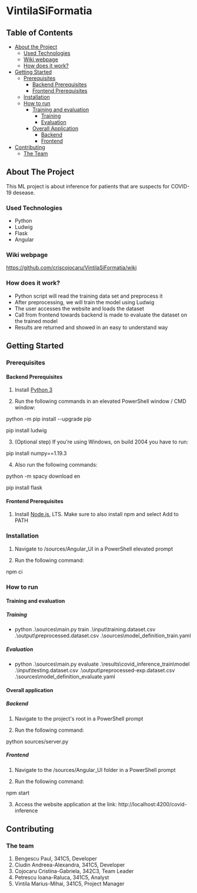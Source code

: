 # VintilaSiFormatia

## Table of Contents

- [About the Project](#about-the-project)
  - [Used Technologies](#used-technologies)
  - [Wiki webpage](#wiki-webpage)
  - [How does it work?](#how-does-it-work)
- [Getting Started](#getting-started)
  - [Prerequisites](#prerequisites)
    - [Backend Prerequisites](#backend-prerequisites)
    - [Frontend Prerequisites](#frontend-prerequisites)
  - [Installation](#installation)
  - [How to run](#how-to-run)
    - [Training and evaluation](#training-and-evaluation)
      - [Training](#training)
      - [Evaluation](#evaluation)
    - [Overall Application](#overall-application)
      - [Backend](#backend)
      - [Frontend](#frontend)
- [Contributing](#contributing)
  - [The Team](#the-team)

## About The Project

This ML project is about inference for patients that are suspects for COVID-19 desease.

### Used Technologies

 * Python
 * Ludwig
 * Flask
 * Angular

### Wiki webpage
https://github.com/criscojocaru/VintilaSiFormatia/wiki

### How does it work?
 * Python script will read the training data set and preprocess it
 * After preprocessing, we will train the model using Ludwig
 * The user accesses the website and loads the dataset
 * Call from frontend towards backend is made to evaluate the dataset on the trained model
 * Results are returned and showed in an easy to understand way

## Getting Started

### Prerequisites

#### Backend Prerequisites

1. Install [Python 3](https://www.python.org/downloads/)

2. Run the following commands in an elevated PowerShell window / CMD window:

python -m pip install --upgrade pip

pip install ludwig

3. (Optional step) If you're using Windows, on build 2004 you have to run:

pip install numpy==1.19.3

4. Also run the following commands:

python -m spacy download en

pip install flask

#### Frontend Prerequisites

1. Install [Node.js](https://nodejs.org/en/), LTS. Make sure to also install npm and select Add to PATH

### Installation

1. Navigate to /sources/Angular_UI in a PowerShell elevated prompt

2. Run the following command:

npm ci

### How to run

#### Training and evaluation

##### Training

 * python .\sources\main.py train .\input\training.dataset.csv .\output\preprocessed.dataset.csv .\sources\model_definition_train.yaml

##### Evaluation

 * python .\sources\main.py evaluate .\results\covid_inference_train\model .\input\testing.dataset.csv .\output\preprocessed-exp.dataset.csv .\sources\model_definition_evaluate.yaml

#### Overall application

##### Backend

1. Navigate to the project's root in a PowerShell prompt

2. Run the following command:

python sources/server.py

##### Frontend

1. Navigate to the /sources/Angular_UI folder in a PowerShell prompt

2. Run the following command:

npm start

3. Access the website application at the link: http://localhost:4200/covid-inference

## Contributing

### The team

1. Bengescu Paul, 341C5, Developer
2. Ciudin Andreea-Alexandra, 341C5, Developer
3. Cojocaru Cristina-Gabriela, 342C3, Team Leader
4. Petrescu Ioana-Raluca, 341C5, Analyst
5. Vintila Marius-Mihai, 341C5, Project Manager
